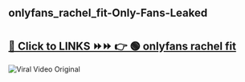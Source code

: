 
 ## onlyfans_rachel_fit-Only-Fans-Leaked

# <h2><a href="https://clipsfans.com/onlyfans_rachel_fit&ref=git">🔗 Click to LINKS ⏩⏩ 👉 🟢 onlyfans rachel fit </a></h2>

<a href="https://clipsfans.com/onlyfans_rachel_fit&ref=git" rel="nofollow" data-target="animated-image.originalLink"><img src="https://i.ibb.co.com/xMMVF88/686577567.gif" alt="Viral Video Original" style="max-width: 100%; display: inline-block;" data-target="animated-image.originalImage"></a>
